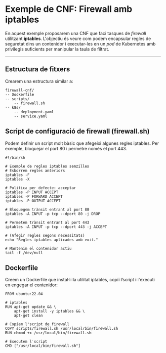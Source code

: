 # Exemple de CNF: Firewall amb iptables

En aquest exemple proposarem una CNF que faci tasques de *firewall* utilitzant **iptables**. L'objectiu és veure com podem encapsular regles de seguretat dins un contenidor i executar-les en un *pod* de Kubernetes amb privilegis suficients per manipular la taula de filtrat.

---

## Estructura de fitxers

Crearem una estructura similar a:

```plaintext
firewall-cnf/
-- Dockerfile
-- scripts/
    -- firewall.sh
-- k8s/
    -- deployment.yaml
    -- service.yaml
```

## Script de configuració de firewall (firewall.sh)
Podem definir un script molt bàsic que afegeixi algunes regles iptables. Per exemple, bloquejar el port 80 i permetre només el port 443.
```
#!/bin/sh

# Exemple de regles iptables senzilles
# Esborrem regles anteriors
iptables -F
iptables -X

# Politica per defecte: acceptar
iptables -P INPUT ACCEPT
iptables -P FORWARD ACCEPT
iptables -P OUTPUT ACCEPT

# Bloquegem trànsit entrant al port 80
iptables -A INPUT -p tcp --dport 80 -j DROP

# Permetem trànsit entrant al port 443
iptables -A INPUT -p tcp --dport 443 -j ACCEPT

# (Afegir regles segons necessitats)
echo "Regles iptables aplicades amb exit."

# Mantenim el contenidor actiu
tail -f /dev/null
```

## Dockerfile
Creem un Dockerfile que instal·li la utilitat iptables, copiï l’script i l'executi en engegar el contenidor:
```
FROM ubuntu:22.04

# iptables
RUN apt-get update && \
    apt-get install -y iptables && \
    apt-get clean

# Copiem l'script de firewall
COPY scripts/firewall.sh /usr/local/bin/firewall.sh
RUN chmod +x /usr/local/bin/firewall.sh

# Executem l'script
CMD ["/usr/local/bin/firewall.sh"]
```


